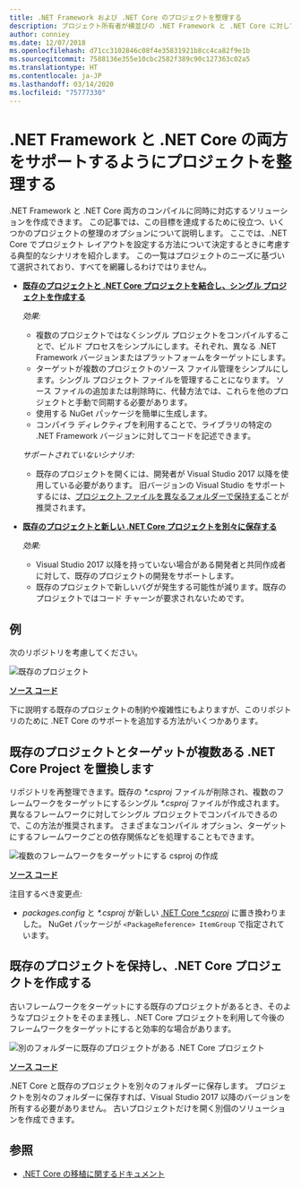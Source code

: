 ```yaml
---
title: .NET Framework および .NET Core のプロジェクトを整理する
description: プロジェクト所有者が横並びの .NET Framework と .NET Core に対してソリューションをコンパイルするときに役立ちます。
author: conniey
ms.date: 12/07/2018
ms.openlocfilehash: d71cc3102846c08f4e35831921b8cc4ca82f9e1b
ms.sourcegitcommit: 7588136e355e10cbc2582f389c90c127363c02a5
ms.translationtype: HT
ms.contentlocale: ja-JP
ms.lasthandoff: 03/14/2020
ms.locfileid: "75777330"
---
```

# <a name="organize-your-project-to-support-both-net-framework-and-net-core"></a>.NET Framework と .NET Core の両方をサポートするようにプロジェクトを整理する

.NET Framework と .NET Core 両方のコンパイルに同時に対応するソリューションを作成できます。 この記事では、この目標を達成するために役立つ、いくつかのプロジェクトの整理のオプションについて説明します。 ここでは、.NET Core でプロジェクト レイアウトを設定する方法について決定するときに考慮する典型的なシナリオを紹介します。 この一覧はプロジェクトのニーズに基づいて選択されており、すべてを網羅しるわけではりません。

- [**既存のプロジェクトと .NET Core プロジェクトを結合し、シングル プロジェクトを作成する**](#replace-existing-projects-with-a-multi-targeted-net-core-project)

  *効果:*
  - 複数のプロジェクトではなくシングル プロジェクトをコンパイルすることで、ビルド プロセスをシンプルにします。それぞれ、異なる .NET Framework バージョンまたはプラットフォームをターゲットにします。
  - ターゲットが複数のプロジェクトのソース ファイル管理をシンプルにします。シングル プロジェクト ファイルを管理することになります。 ソース ファイルの追加または削除時に、代替方法では、これらを他のプロジェクトと手動で同期する必要があります。
  - 使用する NuGet パッケージを簡単に生成します。
  - コンパイラ ディレクティブを利用することで、ライブラリの特定の .NET Framework バージョンに対してコードを記述できます。

  *サポートされていないシナリオ:*
  - 既存のプロジェクトを開くには、開発者が Visual Studio 2017 以降を使用している必要があります。 旧バージョンの Visual Studio をサポートするには、[プロジェクト ファイルを異なるフォルダーで保持する](#support-vs)ことが推奨されます。

- <a name="support-vs"></a>[**既存のプロジェクトと新しい .NET Core プロジェクトを別々に保存する**](#keep-existing-projects-and-create-a-net-core-project)

  *効果:*
  - Visual Studio 2017 以降を持っていない場合がある開発者と共同作成者に対して、既存のプロジェクトの開発をサポートします。
  - 既存のプロジェクトで新しいバグが発生する可能性が減ります。既存のプロジェクトではコード チャーンが要求されないためです。

## <a name="example"></a>例

次のリポジトリを考慮してください。

![既存のプロジェクト](./media/project-structure/existing-project-structure.png)

[**ソース コード**](https://github.com/dotnet/samples/tree/master/framework/libraries/migrate-library/)

下に説明する既存のプロジェクトの制約や複雑性にもよりますが、このリポジトリのために .NET Core のサポートを追加する方法がいくつかあります。

## <a name="replace-existing-projects-with-a-multi-targeted-net-core-project"></a>既存のプロジェクトとターゲットが複数ある .NET Core Project を置換します

リポジトリを再整理できます。既存の *\*.csproj* ファイルが削除され、複数のフレームワークをターゲットにするシングル *\*.csproj* ファイルが作成されます。 異なるフレームワークに対してシングル プロジェクトでコンパイルできるので、この方法が推奨されます。 さまざまなコンパイル オプション、ターゲットにするフレームワークごとの依存関係などを処理することもできます。

![複数のフレームワークをターゲットにする csproj の作成](./media/project-structure/multi-targeted-project.png)

[**ソース コード**](https://github.com/dotnet/samples/tree/master/framework/libraries/migrate-library-csproj/)

注目するべき変更点:

- *packages.config* と *\*.csproj* が新しい [.NET Core *\*.csproj*](https://github.com/dotnet/samples/tree/master/framework/libraries/migrate-library-csproj/src/Car/Car.csproj) に置き換わりました。 NuGet パッケージが `<PackageReference> ItemGroup` で指定されています。

## <a name="keep-existing-projects-and-create-a-net-core-project"></a>既存のプロジェクトを保持し、.NET Core プロジェクトを作成する

古いフレームワークをターゲットにする既存のプロジェクトがあるとき、そのようなプロジェクトをそのまま残し、.NET Core プロジェクトを利用して今後のフレームワークをターゲットにすると効率的な場合があります。

![別のフォルダーに既存のプロジェクトがある .NET Core プロジェクト](./media/project-structure/separate-projects-same-source.png)

[**ソース コード**](https://github.com/dotnet/samples/tree/master/framework/libraries/migrate-library-csproj-keep-existing/)

.NET Core と既存のプロジェクトを別々のフォルダーに保存します。 プロジェクトを別々のフォルダーに保存すれば、Visual Studio 2017 以降のバージョンを所有する必要がありません。 古いプロジェクトだけを開く別個のソリューションを作成できます。

## <a name="see-also"></a>参照

- [.NET Core の移植に関するドキュメント](index.md)
